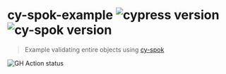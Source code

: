 # cy-spok-example ![cypress version](https://img.shields.io/badge/cypress-9.2.1-brightgreen) ![cy-spok version](https://img.shields.io/badge/cy--spok-1.4.3-brightgreen)
> Example validating entire objects using [cy-spok](https://github.com/bahmutov/cy-spok)

![GH Action status](https://github.com/bahmutov/cy-spok-example/workflows/tests/badge.svg?branch=master)
